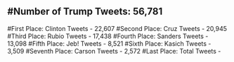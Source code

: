 #Number of Trump Tweets: 56,781
---
#First Place: Clinton Tweets - 22,607
#Second Place: Cruz Tweets - 20,945
#Third Place: Rubio Tweets - 17,438
#Fourth Place: Sanders Tweets - 13,098
#Fifth Place: Jeb! Tweets - 8,521
#Sixth Place: Kasich Tweets - 3,509
#Seventh Place: Carson Tweets - 2,572
#Last Place: Total Tweets -  
